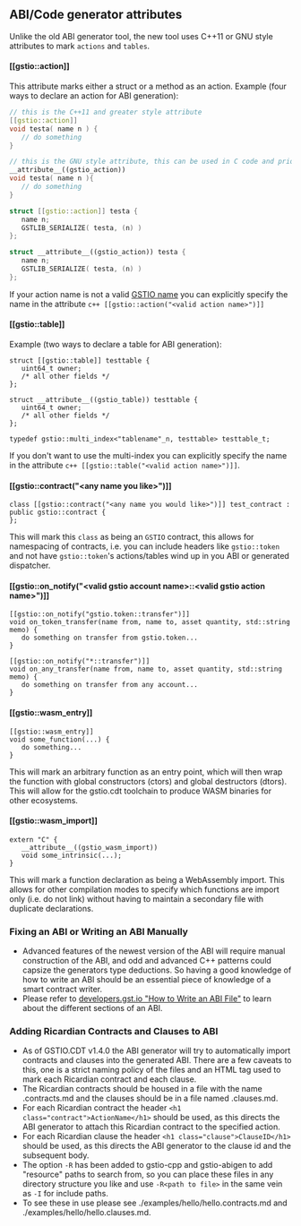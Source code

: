 ## ABI/Code generator attributes
Unlike the old ABI generator tool, the new tool uses C++11 or GNU style attributes to mark ```actions``` and ```tables```.
#### [[gstio::action]]
This attribute marks either a struct or a method as an action.
Example (four ways to declare an action for ABI generation):
```c++
// this is the C++11 and greater style attribute
[[gstio::action]]
void testa( name n ) {
   // do something
}

// this is the GNU style attribute, this can be used in C code and prior to C++ 11
__attribute__((gstio_action))
void testa( name n ){
   // do something
}

struct [[gstio::action]] testa {
   name n;
   GSTLIB_SERIALIZE( testa, (n) )
};

struct __attribute__((gstio_action)) testa {
   name n;
   GSTLIB_SERIALIZE( testa, (n) )
};
```
If your action name is not a valid [GSTIO name](https://developers.gst.io/gstio-cpp/docs/naming-conventions) you can explicitly specify the name in the attribute ```c++ [[gstio::action("<valid action name>")]]```

#### [[gstio::table]]
Example (two ways to declare a table for ABI generation):
```
struct [[gstio::table]] testtable {
   uint64_t owner;
   /* all other fields */
};

struct __attribute__((gstio_table)) testtable {
   uint64_t owner;
   /* all other fields */
};

typedef gstio::multi_index<"tablename"_n, testtable> testtable_t;
```
If you don't want to use the multi-index you can explicitly specify the name in the attribute ```c++ [[gstio::table("<valid action name>")]]```.

#### [[gstio::contract("\<any name you like\>")]]
```
class [[gstio::contract("<any name you would like>")]] test_contract : public gstio::contract {
};
```
This will mark this `class` as being an `GSTIO` contract, this allows for namespacing of contracts, i.e. you can include headers like `gstio::token` and not have `gstio::token`'s actions/tables wind up in you ABI or generated dispatcher.

#### [[gstio::on_notify("\<valid gstio account name\>::\<valid gstio action name\>")]]
```
[[gstio::on_notify("gstio.token::transfer")]]
void on_token_transfer(name from, name to, asset quantity, std::string memo) {
   do something on transfer from gstio.token...
}

[[gstio::on_notify("*::transfer")]]
void on_any_transfer(name from, name to, asset quantity, std::string memo) {
   do something on transfer from any account...
}
```

#### [[gstio::wasm_entry]]
```
[[gstio::wasm_entry]]
void some_function(...) {
   do something...
}
```

This will mark an arbitrary function as an entry point, which will then wrap the function with global constructors (ctors) and global destructors (dtors).  This will allow for the gstio.cdt toolchain to produce WASM binaries for other ecosystems.

#### [[gstio::wasm_import]]
```
extern "C" {
   __attribute__((gstio_wasm_import))
   void some_intrinsic(...);
}
```

This will mark a function declaration as being a WebAssembly import.  This allows for other compilation modes to specify which functions are import only (i.e. do not link) without having to maintain a secondary file with duplicate declarations.

### Fixing an ABI or Writing an ABI Manually
- Advanced features of the newest version of the ABI will require manual construction of the ABI, and odd and advanced C++ patterns could capsize the generators type deductions. So having a good knowledge of how to write an ABI should be an essential piece of knowledge of a smart contract writer.
- Please refer to [developers.gst.io "How to Write an ABI File"](https://developers.gst.io/gstio-cpp/docs/how-to-write-an-abi) to learn about the different sections of an ABI.

### Adding Ricardian Contracts and Clauses to ABI
- As of GSTIO.CDT v1.4.0 the ABI generator will try to automatically import contracts and clauses into the generated ABI.  There are a few caveats to this, one is a strict naming policy of the files and an HTML tag used to mark each Ricardian contract and each clause.
- The Ricardian contracts should be housed in a file with the name <contract name>.contracts.md and the clauses should be in a file named <contract name>.clauses.md.
 - For each Ricardian contract the header `<h1 class="contract">ActionName</h1>` should be used, as this directs the ABI generator to attach this Ricardian contract to the specified action.
 - For each Ricardian clause the header `<h1 class="clause">ClauseID</h1>` should be used, as this directs the ABI generator to the clause id and the subsequent body.
 - The option `-R` has been added to gstio-cpp and gstio-abigen to add "resource" paths to search from, so you can place these files in any directory structure you like and use `-R<path to file>` in the same vein as `-I` for include paths.
 - To see these in use please see ./examples/hello/hello.contracts.md and ./examples/hello/hello.clauses.md.
